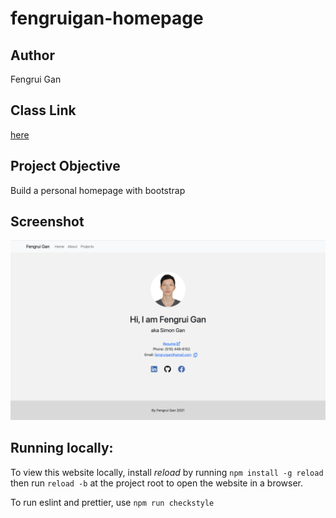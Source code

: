 # fengruigan-homepage

## Author

Fengrui Gan

## Class Link

[here](https://johnguerra.co/classes/webDevelopment_fall_2021/)

## Project Objective

Build a personal homepage with bootstrap

## Screenshot

![Landing page screenshot](screenshot.png "screenshot")

## Running locally:

To view this website locally, install _reload_ by running
`npm install -g reload` then run `reload -b` at the project root to open the website in a browser.

To run eslint and prettier, use `npm run checkstyle`
